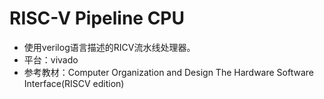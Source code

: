 # RISC-V Pipeline CPU

* 使用verilog语言描述的RICV流水线处理器。
* 平台：vivado
* 参考教材：Computer Organization and Design The Hardware Software Interface(RISCV edition)

